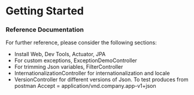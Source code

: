 # Getting Started

### Reference Documentation
For further reference, please consider the following sections:

* Install Web, Dev Tools, Actuator, JPA
* For custom exceptions, ExceptionDemoController
* For trimming Json variables, FilterController
* InternationalizationController for internationalization and locale
* VersionController for different versions of Json. To test produces from postman Accept = application/vnd.company.app-v1+json